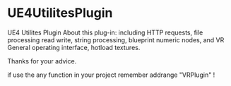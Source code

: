 # UE4UtilitesPlugin
UE4 Utilites Plugin
About this plug-in: including HTTP requests, file processing read write, string processing, blueprint numeric nodes, and VR General operating interface, hotload textures.

Thanks for your advice. 

if use the any function in your project remember addrange "VRPlugin" !

